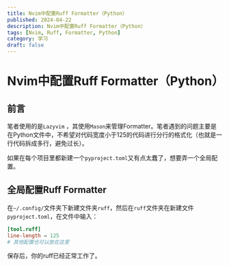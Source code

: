 ```yaml
---
title: Nvim中配置Ruff Formatter（Python）
published: 2024-04-22
description: Nvim中配置Ruff Formatter（Python）
tags: [Nvim, Ruff, Formatter, Python]
category: 学习
draft: false
---
```


# Nvim中配置Ruff Formatter（Python）

## 前言

笔者使用的是`Lazyvim` ，其使用`Mason`来管理Formatter。笔者遇到的问题主要是在Python文件中，不希望对代码宽度小于125的代码进行分行的格式化（也就是一行代码拆成多行，避免过长）。

如果在每个项目里都新建一个`pyproject.toml`又有点太蠢了，想要弄一个全局配置。

## 全局配置Ruff Formatter

在`~/.config/`文件夹下新建文件夹`ruff`，然后在`ruff`文件夹在新建文件`pyproject.toml`，在文件中输入：

```toml
[tool.ruff]
line-length = 125
# 其他配置也可以放在这里
```

保存后，你的ruff已经正常工作了。
